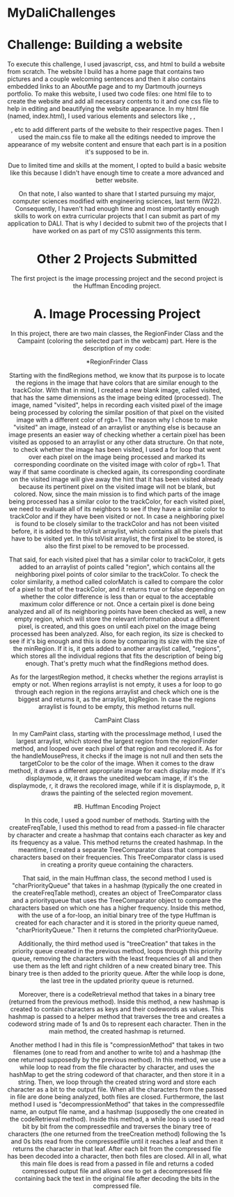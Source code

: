 # MyDaliChallenges


# Challenge: Building a website

To execute this challenge, I used javascript, css, and html to build a website from scratch. The website I build has a home page that contains two pictures and a couple welcoming sentences and then it also contains embedded links to an AboutMe page and to my Dartmouth journeys portfolio. To make this website, I used two code files: one html file to to create the website and add all necessary contents to it and one css file to help in editing and beautifying the website appearance. In my html file (named, index.html), I used various elements and selectors like <body>, <head>, <header>, etc to add different parts of the website to their respective pages. Then I used the main.css file to make all the editings needed to improve the appearance of my website content and ensure that each part is in a position it's supposed to be in.

  Due to limited time and skills at the moment, I opted to build a basic website like this because I didn't have enough time to create a more advanced and better website.
  
  On that note, I also wanted to share that I started pursuing my major, computer sciences modified with engineering sciences, last term (W22). Consequently, I haven't had enough time and most importantly enough skills to work on extra curricular projects that I can submit as part of my application to DALI. That is why I decided to submit two of the projects that I have worked on as part of my CS10 assignments this term. 
  
# Other 2 Projects Submitted
  
  The first project is the image processing project and the second project is the Huffman Encoding project.
  
  # A. Image Processing Project
  
  In this project, there are two main classes, the RegionFinder Class and the Campaint (coloring the selected part in the webcam) part. Here is the description of my code:
  
  *RegionFrinder Class
  
Starting with the findRegions method, we know that its purpose is to locate the regions in the image that have colors that are similar enough to the trackColor. With that in mind, I created a new blank image, called visited, that has the same dimensions as the image being edited (processed). The image, named "visited", helps in recording each visited pixel of the image being processed by coloring the similar position of that pixel on the visited image with a different color of rgb=1. The reason why I chose to make "visited" an image, instead of an arraylist or anything else is because an image presents an easier way of checking whether a certain pixel has been visited as opposed to an arraylist or any other data structure. On that note, to check whether the image has been visited, I used a for loop that went over each pixel on the image being processed and marked its corresponding coordinate on the visited image with color  of rgb=1. That way if that same coordinate is checked again, its corresponding coordinate on the visited image will give away the hint that it has been visited already because its pertinent pixel on the visited image will not be blank, but colored. Now, since the main mission is to find which parts of the image being processed has a similar color to the trackColor, for each visited pixel, we need to evaluate all of its neighbors to see if they have a similar color to trackColor and if they have been visited or not. In case a  neighboring pixel is found to be closely similar to the trackColor and has not been visited before, it is added to the toVisit arraylist, which contains all the pixels that have to be visited yet. In this toVisit arraylist, the first pixel to be stored, is also the first pixel to be removed to be processed.

That said, for each visited pixel that has a similar color to trackColor, it gets added to an arraylist of points called "region", which contains all the neighboring pixel points of color similar to the trackColor. To check the color similarity, a method called colorMatch is called to compare the color of a pixel to that of the trackColor, and it returns true or false depending on whether the color difference is less than or equal to the acceptable maximum color difference or not. Once a certain pixel is done being analyzed and all of its neighboring points have been checked as well, a new empty region, which will store the relevant information about a different pixel, is created, and this goes on until each pixel on the image being processed has been analyzed. Also, for each region, its size is checked to see if it's big enough and this is done by comparing its size with the size of the minRegion. If it is, it gets added to another arraylist called, "regions", which stores all the individual regions that fits the description of being big enough. That's pretty much what the findRegions method does.

As for the largestRegion method, it checks whether the regions arraylist is empty or not. When regions arraylist is not empty, it uses a for loop to go through each region in the regions arraylist and check which one is the biggest and returns it, as the arraylist, bigRegion. In case the regions arraylist is found to be empty, this method returns null.

CamPaint Class

In my CamPaint class, starting with the processImage method, I used the  largest arraylist, which stored the largest region from the regionFinder method, and looped over each pixel of that region and recolored it. As for the handleMousePress, it checks if the image is not null and then sets the targetColor to be the color of the image. When it comes to the draw method, it draws a different appropriate image for each display mode. If it's displaymode, w, it draws the unedited webcam image, if it's the displaymode, r, it draws the recolored image, while if it is displaymode, p, it draws the painting of the selected region movement. 
  
#B. Huffman Encoding Project
  
  In this code, I used a good number of methods. Starting with the createFreqTable, I used this method to read from a passed-in file character by character and create a hashmap that contains each character as key and its frequency as a value. This method returns the created hashmap.
In the meantime, I created a separate TreeComparator class that compares characters based on their frequencies. This TreeComparator class is used in creating a prority queue containing the characters.
  
That said, in the main Huffman class, the second method I used is "charPriorityQueue" that takes in a hashmap (typically the one created in the createFreqTable method), creates an object of TreeComparator class and a priorityqueue that uses the TreeComparator object to compare the characters based on which one has a higher frequency. Inside this method, with the use of a for-loop, an initial binary tree of the type Huffman is created for each character and it is stored in the priority queue named, "charPriorityQueue." Then it returns the completed charPriorityQueue.
  
Additionally, the third method used is "treeCreation" that takes in the priority queue created in the previous method, loops through this priority queue, removing the characters with the least frequencies of all and then use them as the left and right children of a new created binary tree. This binary tree is then added to the priority queue. After the while loop is done, the last tree in the updated priority queue is returned.
  
Moreover, there is a codeRetrieval method that takes in a binary tree (returned from the previous method). Inside this method, a new hashmap is created to contain characters as  keys and their codewords as values. This hashmap is passed to a helper method that traverses the tree and creates a codeword string made of 1s and 0s to represent each character. Then in the main method, the created hashmap is returned.

Another method I had in this file is "compressionMethod" that takes in two filenames (one to read from and another to write to) and a hashmap (the one returned supposedly by the previous method). In this method, we use a while loop to read from the file character by character, and uses the hashMap to get the string codeword of that character, and then store it in a  string. Then, we loop through the created string word and store each character as a bit to the output file. When all the characters from the passed in file are done being analyzed, both files are closed.
Furthermore, the last method I used is "decompressionMethod" that takes in the compressedfile name, an output file name, and a hashmap (supposedly the one created in the codeRetrieval method).  Inside this method, a while loop is used to read bit by bit from the compressedfile  and traverses the binary tree of characters (the one returned from the treeCreation method) following the 1s and 0s bits read from the compressedfile until it reaches a leaf and then it returns the character in that leaf. After each bit from the compressed file has been decoded into a character, then both files are closed.
All in all, what this main file does is read from a passed in file and returns a coded compressed output file and allows one to get a decompressed file containing back the text in the original file after decoding the bits in the compressed file. 



